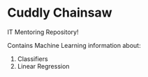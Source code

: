 # Cuddly Chainsaw
IT Mentoring Repository!

Contains Machine Learning information about:

 1. Classifiers
 2. Linear Regression
